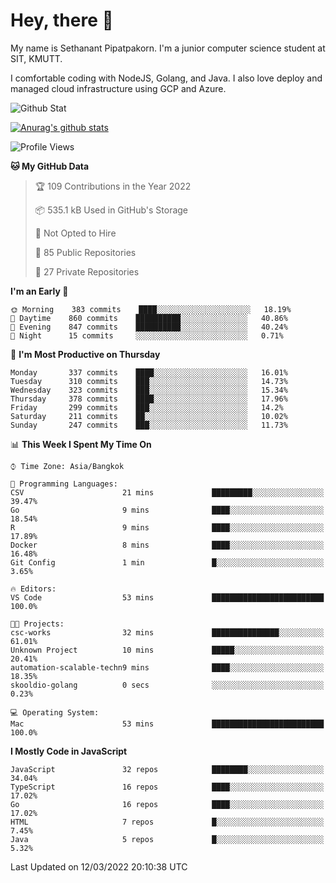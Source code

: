 # Hey, there 🙌
My name is Sethanant Pipatpakorn. I'm a junior computer science student at SIT, KMUTT.

I comfortable coding with NodeJS, Golang, and Java. I also love deploy and managed cloud infrastructure using GCP and Azure.

![Github Stat](https://github-profile-summary-cards.vercel.app/api/cards/profile-details?username=thetkpark&theme=dracula)

[![Anurag's github stats](https://github-readme-stats.vercel.app/api?username=thetkpark&count_private=true&show_icons=true&theme=tokyonight)](https://github.com/anuraghazra/github-readme-stats)

<!--START_SECTION:waka-->
![Profile Views](http://img.shields.io/badge/Profile%20Views-0-blue)

**🐱 My GitHub Data** 

> 🏆 109 Contributions in the Year 2022
 > 
> 📦 535.1 kB Used in GitHub's Storage 
 > 
> 🚫 Not Opted to Hire
 > 
> 📜 85 Public Repositories 
 > 
> 🔑 27 Private Repositories  
 > 
**I'm an Early 🐤** 

```text
🌞 Morning    383 commits    ████░░░░░░░░░░░░░░░░░░░░░   18.19% 
🌆 Daytime    860 commits    ██████████░░░░░░░░░░░░░░░   40.86% 
🌃 Evening    847 commits    ██████████░░░░░░░░░░░░░░░   40.24% 
🌙 Night      15 commits     ░░░░░░░░░░░░░░░░░░░░░░░░░   0.71%

```
📅 **I'm Most Productive on Thursday** 

```text
Monday       337 commits    ████░░░░░░░░░░░░░░░░░░░░░   16.01% 
Tuesday      310 commits    ███░░░░░░░░░░░░░░░░░░░░░░   14.73% 
Wednesday    323 commits    ███░░░░░░░░░░░░░░░░░░░░░░   15.34% 
Thursday     378 commits    ████░░░░░░░░░░░░░░░░░░░░░   17.96% 
Friday       299 commits    ███░░░░░░░░░░░░░░░░░░░░░░   14.2% 
Saturday     211 commits    ██░░░░░░░░░░░░░░░░░░░░░░░   10.02% 
Sunday       247 commits    ███░░░░░░░░░░░░░░░░░░░░░░   11.73%

```


📊 **This Week I Spent My Time On** 

```text
⌚︎ Time Zone: Asia/Bangkok

💬 Programming Languages: 
CSV                      21 mins             █████████░░░░░░░░░░░░░░░░   39.47% 
Go                       9 mins              ████░░░░░░░░░░░░░░░░░░░░░   18.54% 
R                        9 mins              ████░░░░░░░░░░░░░░░░░░░░░   17.89% 
Docker                   8 mins              ████░░░░░░░░░░░░░░░░░░░░░   16.48% 
Git Config               1 min               █░░░░░░░░░░░░░░░░░░░░░░░░   3.65%

🔥 Editors: 
VS Code                  53 mins             █████████████████████████   100.0%

🐱‍💻 Projects: 
csc-works                32 mins             ███████████████░░░░░░░░░░   61.01% 
Unknown Project          10 mins             █████░░░░░░░░░░░░░░░░░░░░   20.41% 
automation-scalable-techn9 mins              ████░░░░░░░░░░░░░░░░░░░░░   18.35% 
skooldio-golang          0 secs              ░░░░░░░░░░░░░░░░░░░░░░░░░   0.23%

💻 Operating System: 
Mac                      53 mins             █████████████████████████   100.0%

```

**I Mostly Code in JavaScript** 

```text
JavaScript               32 repos            ████████░░░░░░░░░░░░░░░░░   34.04% 
TypeScript               16 repos            ████░░░░░░░░░░░░░░░░░░░░░   17.02% 
Go                       16 repos            ████░░░░░░░░░░░░░░░░░░░░░   17.02% 
HTML                     7 repos             █░░░░░░░░░░░░░░░░░░░░░░░░   7.45% 
Java                     5 repos             █░░░░░░░░░░░░░░░░░░░░░░░░   5.32%

```



 Last Updated on 12/03/2022 20:10:38 UTC
<!--END_SECTION:waka-->
